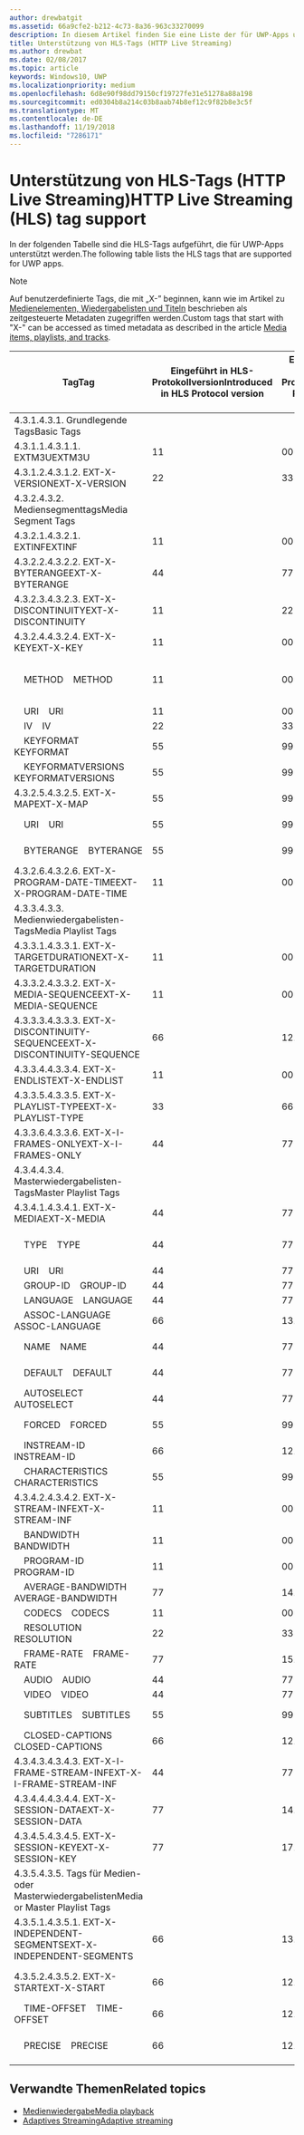 ```yaml
---
author: drewbatgit
ms.assetid: 66a9cfe2-b212-4c73-8a36-963c33270099
description: In diesem Artikel finden Sie eine Liste der für UWP-Apps unterstützten Tags für das HLS-Protokoll (HTTP Live Streaming).
title: Unterstützung von HLS-Tags (HTTP Live Streaming)
ms.author: drewbat
ms.date: 02/08/2017
ms.topic: article
keywords: Windows10, UWP
ms.localizationpriority: medium
ms.openlocfilehash: 6d8e90f98dd79150cf19727fe31e51278a88a198
ms.sourcegitcommit: ed0304b8a214c03b8aab74b8ef12c9f82b8e3c5f
ms.translationtype: MT
ms.contentlocale: de-DE
ms.lasthandoff: 11/19/2018
ms.locfileid: "7286171"
---
```

# <a name="http-live-streaming-hls-tag-support"></a><span data-ttu-id="c95f7-104">Unterstützung von HLS-Tags (HTTP Live Streaming)</span><span class="sxs-lookup"><span data-stu-id="c95f7-104">HTTP Live Streaming (HLS) tag support</span></span>
<span data-ttu-id="c95f7-105">In der folgenden Tabelle sind die HLS-Tags aufgeführt, die für UWP-Apps unterstützt werden.</span><span class="sxs-lookup"><span data-stu-id="c95f7-105">The following table lists the HLS tags that are supported for UWP apps.</span></span>

> [!NOTE] 
> <span data-ttu-id="c95f7-106">Auf benutzerdefinierte Tags, die mit „X-” beginnen, kann wie im Artikel zu [Medienelementen, Wiedergabelisten und Titeln](media-playback-with-mediasource.md) beschrieben als zeitgesteuerte Metadaten zugegriffen werden.</span><span class="sxs-lookup"><span data-stu-id="c95f7-106">Custom tags that start with "X-" can be accessed as timed metadata as described in the article [Media items, playlists, and tracks](media-playback-with-mediasource.md).</span></span>

|<span data-ttu-id="c95f7-107">Tag</span><span class="sxs-lookup"><span data-stu-id="c95f7-107">Tag</span></span> |<span data-ttu-id="c95f7-108">Eingeführt in HLS-Protokollversion</span><span class="sxs-lookup"><span data-stu-id="c95f7-108">Introduced in HLS Protocol version</span></span>|<span data-ttu-id="c95f7-109">Entwurfsversion des HLS-Protokolldokuments</span><span class="sxs-lookup"><span data-stu-id="c95f7-109">HLS Protocol Document Draft Version</span></span>|<span data-ttu-id="c95f7-110">Erforderlich auf dem Client</span><span class="sxs-lookup"><span data-stu-id="c95f7-110">Required on Client</span></span>|<span data-ttu-id="c95f7-111">Juliversion von Windows 10</span><span class="sxs-lookup"><span data-stu-id="c95f7-111">July release of Windows 10</span></span>|<span data-ttu-id="c95f7-112">Windows 10, Version 1511</span><span class="sxs-lookup"><span data-stu-id="c95f7-112">Windows 10, Version 1511</span></span>|<span data-ttu-id="c95f7-113">Windows 10, Version 1607</span><span class="sxs-lookup"><span data-stu-id="c95f7-113">Windows 10, Version 1607</span></span> |
|---------------------|-----------|--------------|---------|--------------|-----|-----|
|<span data-ttu-id="c95f7-114">4.3.1.</span><span class="sxs-lookup"><span data-stu-id="c95f7-114">4.3.1.</span></span>  <span data-ttu-id="c95f7-115">Grundlegende Tags</span><span class="sxs-lookup"><span data-stu-id="c95f7-115">Basic Tags</span></span>                 |             |                   |         |             |     |    |
| <span data-ttu-id="c95f7-116">4.3.1.1.</span><span class="sxs-lookup"><span data-stu-id="c95f7-116">4.3.1.1.</span></span>  <span data-ttu-id="c95f7-117">EXTM3U</span><span class="sxs-lookup"><span data-stu-id="c95f7-117">EXTM3U</span></span> |<span data-ttu-id="c95f7-118">1</span><span class="sxs-lookup"><span data-stu-id="c95f7-118">1</span></span>|<span data-ttu-id="c95f7-119">0</span><span class="sxs-lookup"><span data-stu-id="c95f7-119">0</span></span>|<span data-ttu-id="c95f7-120">ERFORDERLICH</span><span class="sxs-lookup"><span data-stu-id="c95f7-120">REQUIRED</span></span>|<span data-ttu-id="c95f7-121">Unterstützt</span><span class="sxs-lookup"><span data-stu-id="c95f7-121">Supported</span></span>|<span data-ttu-id="c95f7-122">Unterstützt</span><span class="sxs-lookup"><span data-stu-id="c95f7-122">Supported</span></span>|<span data-ttu-id="c95f7-123">Unterstützt</span><span class="sxs-lookup"><span data-stu-id="c95f7-123">Supported</span></span>|
| <span data-ttu-id="c95f7-124">4.3.1.2.</span><span class="sxs-lookup"><span data-stu-id="c95f7-124">4.3.1.2.</span></span>  <span data-ttu-id="c95f7-125">EXT-X-VERSION</span><span class="sxs-lookup"><span data-stu-id="c95f7-125">EXT-X-VERSION</span></span> |<span data-ttu-id="c95f7-126">2</span><span class="sxs-lookup"><span data-stu-id="c95f7-126">2</span></span>|<span data-ttu-id="c95f7-127">3</span><span class="sxs-lookup"><span data-stu-id="c95f7-127">3</span></span>|<span data-ttu-id="c95f7-128">ERFORDERLICH</span><span class="sxs-lookup"><span data-stu-id="c95f7-128">REQUIRED</span></span>|<span data-ttu-id="c95f7-129">Unterstützt</span><span class="sxs-lookup"><span data-stu-id="c95f7-129">Supported</span></span>|<span data-ttu-id="c95f7-130">Unterstützt</span><span class="sxs-lookup"><span data-stu-id="c95f7-130">Supported</span></span>|<span data-ttu-id="c95f7-131">Unterstützt</span><span class="sxs-lookup"><span data-stu-id="c95f7-131">Supported</span></span>
|<span data-ttu-id="c95f7-132">4.3.2.</span><span class="sxs-lookup"><span data-stu-id="c95f7-132">4.3.2.</span></span>  <span data-ttu-id="c95f7-133">Mediensegmenttags</span><span class="sxs-lookup"><span data-stu-id="c95f7-133">Media Segment Tags</span></span>                 |             |                   |         |             |     |    | 
| <span data-ttu-id="c95f7-134">4.3.2.1.</span><span class="sxs-lookup"><span data-stu-id="c95f7-134">4.3.2.1.</span></span>  <span data-ttu-id="c95f7-135">EXTINF</span><span class="sxs-lookup"><span data-stu-id="c95f7-135">EXTINF</span></span>  |<span data-ttu-id="c95f7-136">1</span><span class="sxs-lookup"><span data-stu-id="c95f7-136">1</span></span>|<span data-ttu-id="c95f7-137">0</span><span class="sxs-lookup"><span data-stu-id="c95f7-137">0</span></span>|<span data-ttu-id="c95f7-138">ERFORDERLICH</span><span class="sxs-lookup"><span data-stu-id="c95f7-138">REQUIRED</span></span>|<span data-ttu-id="c95f7-139">Unterstützt</span><span class="sxs-lookup"><span data-stu-id="c95f7-139">Supported</span></span>|<span data-ttu-id="c95f7-140">Unterstützt</span><span class="sxs-lookup"><span data-stu-id="c95f7-140">Supported</span></span>|<span data-ttu-id="c95f7-141">Unterstützt</span><span class="sxs-lookup"><span data-stu-id="c95f7-141">Supported</span></span>
| <span data-ttu-id="c95f7-142">4.3.2.2.</span><span class="sxs-lookup"><span data-stu-id="c95f7-142">4.3.2.2.</span></span>  <span data-ttu-id="c95f7-143">EXT-X-BYTERANGE</span><span class="sxs-lookup"><span data-stu-id="c95f7-143">EXT-X-BYTERANGE</span></span> |<span data-ttu-id="c95f7-144">4</span><span class="sxs-lookup"><span data-stu-id="c95f7-144">4</span></span>|<span data-ttu-id="c95f7-145">7</span><span class="sxs-lookup"><span data-stu-id="c95f7-145">7</span></span>|<span data-ttu-id="c95f7-146">OPTIONAL</span><span class="sxs-lookup"><span data-stu-id="c95f7-146">OPTIONAL</span></span>|<span data-ttu-id="c95f7-147">Unterstützt</span><span class="sxs-lookup"><span data-stu-id="c95f7-147">Supported</span></span>|<span data-ttu-id="c95f7-148">Unterstützt</span><span class="sxs-lookup"><span data-stu-id="c95f7-148">Supported</span></span>|<span data-ttu-id="c95f7-149">Unterstützt</span><span class="sxs-lookup"><span data-stu-id="c95f7-149">Supported</span></span>|
| <span data-ttu-id="c95f7-150">4.3.2.3.</span><span class="sxs-lookup"><span data-stu-id="c95f7-150">4.3.2.3.</span></span>  <span data-ttu-id="c95f7-151">EXT-X-DISCONTINUITY</span><span class="sxs-lookup"><span data-stu-id="c95f7-151">EXT-X-DISCONTINUITY</span></span> |<span data-ttu-id="c95f7-152">1</span><span class="sxs-lookup"><span data-stu-id="c95f7-152">1</span></span>|<span data-ttu-id="c95f7-153">2</span><span class="sxs-lookup"><span data-stu-id="c95f7-153">2</span></span>|<span data-ttu-id="c95f7-154">OPTIONAL</span><span class="sxs-lookup"><span data-stu-id="c95f7-154">OPTIONAL</span></span>|<span data-ttu-id="c95f7-155">Unterstützt</span><span class="sxs-lookup"><span data-stu-id="c95f7-155">Supported</span></span>|<span data-ttu-id="c95f7-156">Unterstützt</span><span class="sxs-lookup"><span data-stu-id="c95f7-156">Supported</span></span>|<span data-ttu-id="c95f7-157">Unterstützt</span><span class="sxs-lookup"><span data-stu-id="c95f7-157">Supported</span></span>|
| <span data-ttu-id="c95f7-158">4.3.2.4.</span><span class="sxs-lookup"><span data-stu-id="c95f7-158">4.3.2.4.</span></span>  <span data-ttu-id="c95f7-159">EXT-X-KEY</span><span class="sxs-lookup"><span data-stu-id="c95f7-159">EXT-X-KEY</span></span> |<span data-ttu-id="c95f7-160">1</span><span class="sxs-lookup"><span data-stu-id="c95f7-160">1</span></span>|<span data-ttu-id="c95f7-161">0</span><span class="sxs-lookup"><span data-stu-id="c95f7-161">0</span></span>|<span data-ttu-id="c95f7-162">OPTIONAL</span><span class="sxs-lookup"><span data-stu-id="c95f7-162">OPTIONAL</span></span>|<span data-ttu-id="c95f7-163">Unterstützt</span><span class="sxs-lookup"><span data-stu-id="c95f7-163">Supported</span></span>|<span data-ttu-id="c95f7-164">Unterstützt</span><span class="sxs-lookup"><span data-stu-id="c95f7-164">Supported</span></span>|<span data-ttu-id="c95f7-165">Unterstützt</span><span class="sxs-lookup"><span data-stu-id="c95f7-165">Supported</span></span>|
|<span data-ttu-id="c95f7-166">&nbsp;&nbsp;&nbsp; METHOD</span><span class="sxs-lookup"><span data-stu-id="c95f7-166">&nbsp;&nbsp;&nbsp; METHOD</span></span>|<span data-ttu-id="c95f7-167">1</span><span class="sxs-lookup"><span data-stu-id="c95f7-167">1</span></span>|<span data-ttu-id="c95f7-168">0</span><span class="sxs-lookup"><span data-stu-id="c95f7-168">0</span></span>|<span data-ttu-id="c95f7-169">Attribut</span><span class="sxs-lookup"><span data-stu-id="c95f7-169">Attribute</span></span>|<span data-ttu-id="c95f7-170">„NONE, AES-128”</span><span class="sxs-lookup"><span data-stu-id="c95f7-170">"NONE, AES-128"</span></span>|<span data-ttu-id="c95f7-171">„NONE, AES-128”</span><span class="sxs-lookup"><span data-stu-id="c95f7-171">"NONE, AES-128"</span></span>|<span data-ttu-id="c95f7-172">„NONE, AES-128, SAMPLE-AES”</span><span class="sxs-lookup"><span data-stu-id="c95f7-172">"NONE, AES-128, SAMPLE-AES"</span></span>|
|<span data-ttu-id="c95f7-173">&nbsp;&nbsp;&nbsp; URI</span><span class="sxs-lookup"><span data-stu-id="c95f7-173">&nbsp;&nbsp;&nbsp; URI</span></span>|<span data-ttu-id="c95f7-174">1</span><span class="sxs-lookup"><span data-stu-id="c95f7-174">1</span></span>|<span data-ttu-id="c95f7-175">0</span><span class="sxs-lookup"><span data-stu-id="c95f7-175">0</span></span>|<span data-ttu-id="c95f7-176">Attribut</span><span class="sxs-lookup"><span data-stu-id="c95f7-176">Attribute</span></span>|<span data-ttu-id="c95f7-177">Unterstützt</span><span class="sxs-lookup"><span data-stu-id="c95f7-177">Supported</span></span>|<span data-ttu-id="c95f7-178">Unterstützt</span><span class="sxs-lookup"><span data-stu-id="c95f7-178">Supported</span></span>|<span data-ttu-id="c95f7-179">Unterstützt</span><span class="sxs-lookup"><span data-stu-id="c95f7-179">Supported</span></span>|
|<span data-ttu-id="c95f7-180">&nbsp;&nbsp;&nbsp; IV</span><span class="sxs-lookup"><span data-stu-id="c95f7-180">&nbsp;&nbsp;&nbsp; IV</span></span>|<span data-ttu-id="c95f7-181">2</span><span class="sxs-lookup"><span data-stu-id="c95f7-181">2</span></span>|<span data-ttu-id="c95f7-182">3</span><span class="sxs-lookup"><span data-stu-id="c95f7-182">3</span></span>|<span data-ttu-id="c95f7-183">Attribut</span><span class="sxs-lookup"><span data-stu-id="c95f7-183">Attribute</span></span>|<span data-ttu-id="c95f7-184">Unterstützt</span><span class="sxs-lookup"><span data-stu-id="c95f7-184">Supported</span></span>|<span data-ttu-id="c95f7-185">Unterstützt</span><span class="sxs-lookup"><span data-stu-id="c95f7-185">Supported</span></span>|<span data-ttu-id="c95f7-186">Unterstützt</span><span class="sxs-lookup"><span data-stu-id="c95f7-186">Supported</span></span>|
|<span data-ttu-id="c95f7-187">&nbsp;&nbsp;&nbsp; KEYFORMAT</span><span class="sxs-lookup"><span data-stu-id="c95f7-187">&nbsp;&nbsp;&nbsp; KEYFORMAT</span></span>|<span data-ttu-id="c95f7-188">5</span><span class="sxs-lookup"><span data-stu-id="c95f7-188">5</span></span>|<span data-ttu-id="c95f7-189">9</span><span class="sxs-lookup"><span data-stu-id="c95f7-189">9</span></span>|<span data-ttu-id="c95f7-190">Attribut</span><span class="sxs-lookup"><span data-stu-id="c95f7-190">Attribute</span></span>|<span data-ttu-id="c95f7-191">Nicht unterstützt</span><span class="sxs-lookup"><span data-stu-id="c95f7-191">Not Supported</span></span>|<span data-ttu-id="c95f7-192">Nicht unterstützt</span><span class="sxs-lookup"><span data-stu-id="c95f7-192">Not Supported</span></span>|<span data-ttu-id="c95f7-193">Nicht unterstützt</span><span class="sxs-lookup"><span data-stu-id="c95f7-193">Not Supported</span></span>|
|<span data-ttu-id="c95f7-194">&nbsp;&nbsp;&nbsp; KEYFORMATVERSIONS</span><span class="sxs-lookup"><span data-stu-id="c95f7-194">&nbsp;&nbsp;&nbsp; KEYFORMATVERSIONS</span></span>|<span data-ttu-id="c95f7-195">5</span><span class="sxs-lookup"><span data-stu-id="c95f7-195">5</span></span>|<span data-ttu-id="c95f7-196">9</span><span class="sxs-lookup"><span data-stu-id="c95f7-196">9</span></span>|<span data-ttu-id="c95f7-197">Attribut</span><span class="sxs-lookup"><span data-stu-id="c95f7-197">Attribute</span></span>|<span data-ttu-id="c95f7-198">Nicht unterstützt</span><span class="sxs-lookup"><span data-stu-id="c95f7-198">Not Supported</span></span>|<span data-ttu-id="c95f7-199">Nicht unterstützt</span><span class="sxs-lookup"><span data-stu-id="c95f7-199">Not Supported</span></span>|<span data-ttu-id="c95f7-200">Nicht unterstützt</span><span class="sxs-lookup"><span data-stu-id="c95f7-200">Not Supported</span></span>|
| <span data-ttu-id="c95f7-201">4.3.2.5.</span><span class="sxs-lookup"><span data-stu-id="c95f7-201">4.3.2.5.</span></span>  <span data-ttu-id="c95f7-202">EXT-X-MAP</span><span class="sxs-lookup"><span data-stu-id="c95f7-202">EXT-X-MAP</span></span> |<span data-ttu-id="c95f7-203">5</span><span class="sxs-lookup"><span data-stu-id="c95f7-203">5</span></span>|<span data-ttu-id="c95f7-204">9</span><span class="sxs-lookup"><span data-stu-id="c95f7-204">9</span></span>|<span data-ttu-id="c95f7-205">OPTIONAL</span><span class="sxs-lookup"><span data-stu-id="c95f7-205">OPTIONAL</span></span>|<span data-ttu-id="c95f7-206">Nicht unterstützt</span><span class="sxs-lookup"><span data-stu-id="c95f7-206">Not Supported</span></span>|<span data-ttu-id="c95f7-207">Nicht unterstützt</span><span class="sxs-lookup"><span data-stu-id="c95f7-207">Not Supported</span></span>|<span data-ttu-id="c95f7-208">Nicht unterstützt</span><span class="sxs-lookup"><span data-stu-id="c95f7-208">Not Supported</span></span>|
|<span data-ttu-id="c95f7-209">&nbsp;&nbsp;&nbsp; URI</span><span class="sxs-lookup"><span data-stu-id="c95f7-209">&nbsp;&nbsp;&nbsp; URI</span></span>|<span data-ttu-id="c95f7-210">5</span><span class="sxs-lookup"><span data-stu-id="c95f7-210">5</span></span>|<span data-ttu-id="c95f7-211">9</span><span class="sxs-lookup"><span data-stu-id="c95f7-211">9</span></span>|<span data-ttu-id="c95f7-212">Attribut</span><span class="sxs-lookup"><span data-stu-id="c95f7-212">Attribute</span></span>|<span data-ttu-id="c95f7-213">Nicht unterstützt</span><span class="sxs-lookup"><span data-stu-id="c95f7-213">Not Supported</span></span>|<span data-ttu-id="c95f7-214">Nicht unterstützt</span><span class="sxs-lookup"><span data-stu-id="c95f7-214">Not Supported</span></span>|<span data-ttu-id="c95f7-215">Nicht unterstützt</span><span class="sxs-lookup"><span data-stu-id="c95f7-215">Not Supported</span></span>|
|<span data-ttu-id="c95f7-216">&nbsp;&nbsp;&nbsp; BYTERANGE</span><span class="sxs-lookup"><span data-stu-id="c95f7-216">&nbsp;&nbsp;&nbsp; BYTERANGE</span></span>|<span data-ttu-id="c95f7-217">5</span><span class="sxs-lookup"><span data-stu-id="c95f7-217">5</span></span>|<span data-ttu-id="c95f7-218">9</span><span class="sxs-lookup"><span data-stu-id="c95f7-218">9</span></span>|<span data-ttu-id="c95f7-219">Attribut</span><span class="sxs-lookup"><span data-stu-id="c95f7-219">Attribute</span></span>|<span data-ttu-id="c95f7-220">Nicht unterstützt</span><span class="sxs-lookup"><span data-stu-id="c95f7-220">Not Supported</span></span>|<span data-ttu-id="c95f7-221">Nicht unterstützt</span><span class="sxs-lookup"><span data-stu-id="c95f7-221">Not Supported</span></span>|<span data-ttu-id="c95f7-222">Nicht unterstützt</span><span class="sxs-lookup"><span data-stu-id="c95f7-222">Not Supported</span></span>|
| <span data-ttu-id="c95f7-223">4.3.2.6.</span><span class="sxs-lookup"><span data-stu-id="c95f7-223">4.3.2.6.</span></span>  <span data-ttu-id="c95f7-224">EXT-X-PROGRAM-DATE-TIME</span><span class="sxs-lookup"><span data-stu-id="c95f7-224">EXT-X-PROGRAM-DATE-TIME</span></span> |<span data-ttu-id="c95f7-225">1</span><span class="sxs-lookup"><span data-stu-id="c95f7-225">1</span></span>|<span data-ttu-id="c95f7-226">0</span><span class="sxs-lookup"><span data-stu-id="c95f7-226">0</span></span>|<span data-ttu-id="c95f7-227">OPTIONAL</span><span class="sxs-lookup"><span data-stu-id="c95f7-227">OPTIONAL</span></span>|<span data-ttu-id="c95f7-228">Nicht unterstützt</span><span class="sxs-lookup"><span data-stu-id="c95f7-228">Not Supported</span></span>|<span data-ttu-id="c95f7-229">Nicht unterstützt</span><span class="sxs-lookup"><span data-stu-id="c95f7-229">Not Supported</span></span>|<span data-ttu-id="c95f7-230">Nicht unterstützt</span><span class="sxs-lookup"><span data-stu-id="c95f7-230">Not Supported</span></span>|
|<span data-ttu-id="c95f7-231">4.3.3.</span><span class="sxs-lookup"><span data-stu-id="c95f7-231">4.3.3.</span></span>  <span data-ttu-id="c95f7-232">Medienwiedergabelisten-Tags</span><span class="sxs-lookup"><span data-stu-id="c95f7-232">Media Playlist Tags</span></span>                 |             |                   |         |             |     |    | 
| <span data-ttu-id="c95f7-233">4.3.3.1.</span><span class="sxs-lookup"><span data-stu-id="c95f7-233">4.3.3.1.</span></span>  <span data-ttu-id="c95f7-234">EXT-X-TARGETDURATION</span><span class="sxs-lookup"><span data-stu-id="c95f7-234">EXT-X-TARGETDURATION</span></span>  |<span data-ttu-id="c95f7-235">1</span><span class="sxs-lookup"><span data-stu-id="c95f7-235">1</span></span>|<span data-ttu-id="c95f7-236">0</span><span class="sxs-lookup"><span data-stu-id="c95f7-236">0</span></span>|<span data-ttu-id="c95f7-237">ERFORDERLICH</span><span class="sxs-lookup"><span data-stu-id="c95f7-237">REQUIRED</span></span>|<span data-ttu-id="c95f7-238">Unterstützt</span><span class="sxs-lookup"><span data-stu-id="c95f7-238">Supported</span></span>|<span data-ttu-id="c95f7-239">Unterstützt</span><span class="sxs-lookup"><span data-stu-id="c95f7-239">Supported</span></span>|<span data-ttu-id="c95f7-240">Unterstützt</span><span class="sxs-lookup"><span data-stu-id="c95f7-240">Supported</span></span>|
| <span data-ttu-id="c95f7-241">4.3.3.2.</span><span class="sxs-lookup"><span data-stu-id="c95f7-241">4.3.3.2.</span></span>  <span data-ttu-id="c95f7-242">EXT-X-MEDIA-SEQUENCE</span><span class="sxs-lookup"><span data-stu-id="c95f7-242">EXT-X-MEDIA-SEQUENCE</span></span>  |<span data-ttu-id="c95f7-243">1</span><span class="sxs-lookup"><span data-stu-id="c95f7-243">1</span></span>|<span data-ttu-id="c95f7-244">0</span><span class="sxs-lookup"><span data-stu-id="c95f7-244">0</span></span>|<span data-ttu-id="c95f7-245">OPTIONAL</span><span class="sxs-lookup"><span data-stu-id="c95f7-245">OPTIONAL</span></span>|<span data-ttu-id="c95f7-246">Unterstützt</span><span class="sxs-lookup"><span data-stu-id="c95f7-246">Supported</span></span>|<span data-ttu-id="c95f7-247">Unterstützt</span><span class="sxs-lookup"><span data-stu-id="c95f7-247">Supported</span></span>|<span data-ttu-id="c95f7-248">Unterstützt</span><span class="sxs-lookup"><span data-stu-id="c95f7-248">Supported</span></span>|
| <span data-ttu-id="c95f7-249">4.3.3.3.</span><span class="sxs-lookup"><span data-stu-id="c95f7-249">4.3.3.3.</span></span>  <span data-ttu-id="c95f7-250">EXT-X-DISCONTINUITY-SEQUENCE</span><span class="sxs-lookup"><span data-stu-id="c95f7-250">EXT-X-DISCONTINUITY-SEQUENCE</span></span>|<span data-ttu-id="c95f7-251">6</span><span class="sxs-lookup"><span data-stu-id="c95f7-251">6</span></span>|<span data-ttu-id="c95f7-252">12</span><span class="sxs-lookup"><span data-stu-id="c95f7-252">12</span></span>|<span data-ttu-id="c95f7-253">OPTIONAL</span><span class="sxs-lookup"><span data-stu-id="c95f7-253">OPTIONAL</span></span>|<span data-ttu-id="c95f7-254">Nicht unterstützt</span><span class="sxs-lookup"><span data-stu-id="c95f7-254">Not Supported</span></span>|<span data-ttu-id="c95f7-255">Nicht unterstützt</span><span class="sxs-lookup"><span data-stu-id="c95f7-255">Not Supported</span></span>|<span data-ttu-id="c95f7-256">Nicht unterstützt</span><span class="sxs-lookup"><span data-stu-id="c95f7-256">Not Supported</span></span>|
| <span data-ttu-id="c95f7-257">4.3.3.4.</span><span class="sxs-lookup"><span data-stu-id="c95f7-257">4.3.3.4.</span></span>  <span data-ttu-id="c95f7-258">EXT-X-ENDLIST</span><span class="sxs-lookup"><span data-stu-id="c95f7-258">EXT-X-ENDLIST</span></span> |<span data-ttu-id="c95f7-259">1</span><span class="sxs-lookup"><span data-stu-id="c95f7-259">1</span></span>|<span data-ttu-id="c95f7-260">0</span><span class="sxs-lookup"><span data-stu-id="c95f7-260">0</span></span>|<span data-ttu-id="c95f7-261">OPTIONAL</span><span class="sxs-lookup"><span data-stu-id="c95f7-261">OPTIONAL</span></span>|<span data-ttu-id="c95f7-262">Unterstützt</span><span class="sxs-lookup"><span data-stu-id="c95f7-262">Supported</span></span>|<span data-ttu-id="c95f7-263">Unterstützt</span><span class="sxs-lookup"><span data-stu-id="c95f7-263">Supported</span></span>|<span data-ttu-id="c95f7-264">Unterstützt</span><span class="sxs-lookup"><span data-stu-id="c95f7-264">Supported</span></span>|
| <span data-ttu-id="c95f7-265">4.3.3.5.</span><span class="sxs-lookup"><span data-stu-id="c95f7-265">4.3.3.5.</span></span>  <span data-ttu-id="c95f7-266">EXT-X-PLAYLIST-TYPE</span><span class="sxs-lookup"><span data-stu-id="c95f7-266">EXT-X-PLAYLIST-TYPE</span></span> |<span data-ttu-id="c95f7-267">3</span><span class="sxs-lookup"><span data-stu-id="c95f7-267">3</span></span>|<span data-ttu-id="c95f7-268">6</span><span class="sxs-lookup"><span data-stu-id="c95f7-268">6</span></span>|<span data-ttu-id="c95f7-269">OPTIONAL</span><span class="sxs-lookup"><span data-stu-id="c95f7-269">OPTIONAL</span></span>|<span data-ttu-id="c95f7-270">Unterstützt</span><span class="sxs-lookup"><span data-stu-id="c95f7-270">Supported</span></span>|<span data-ttu-id="c95f7-271">Unterstützt</span><span class="sxs-lookup"><span data-stu-id="c95f7-271">Supported</span></span>|<span data-ttu-id="c95f7-272">Unterstützt</span><span class="sxs-lookup"><span data-stu-id="c95f7-272">Supported</span></span>|
| <span data-ttu-id="c95f7-273">4.3.3.6.</span><span class="sxs-lookup"><span data-stu-id="c95f7-273">4.3.3.6.</span></span>  <span data-ttu-id="c95f7-274">EXT-X-I-FRAMES-ONLY</span><span class="sxs-lookup"><span data-stu-id="c95f7-274">EXT-X-I-FRAMES-ONLY</span></span> |<span data-ttu-id="c95f7-275">4</span><span class="sxs-lookup"><span data-stu-id="c95f7-275">4</span></span>|<span data-ttu-id="c95f7-276">7</span><span class="sxs-lookup"><span data-stu-id="c95f7-276">7</span></span>|<span data-ttu-id="c95f7-277">OPTIONAL</span><span class="sxs-lookup"><span data-stu-id="c95f7-277">OPTIONAL</span></span>|<span data-ttu-id="c95f7-278">Nicht unterstützt</span><span class="sxs-lookup"><span data-stu-id="c95f7-278">Not Supported</span></span>|<span data-ttu-id="c95f7-279">Nicht unterstützt</span><span class="sxs-lookup"><span data-stu-id="c95f7-279">Not Supported</span></span>|<span data-ttu-id="c95f7-280">Nicht unterstützt</span><span class="sxs-lookup"><span data-stu-id="c95f7-280">Not Supported</span></span>|
|<span data-ttu-id="c95f7-281">4.3.4.</span><span class="sxs-lookup"><span data-stu-id="c95f7-281">4.3.4.</span></span>  <span data-ttu-id="c95f7-282">Masterwiedergabelisten-Tags</span><span class="sxs-lookup"><span data-stu-id="c95f7-282">Master Playlist Tags</span></span>                 |             |                   |         |             |     |    |
| <span data-ttu-id="c95f7-283">4.3.4.1.</span><span class="sxs-lookup"><span data-stu-id="c95f7-283">4.3.4.1.</span></span>  <span data-ttu-id="c95f7-284">EXT-X-MEDIA</span><span class="sxs-lookup"><span data-stu-id="c95f7-284">EXT-X-MEDIA</span></span> |<span data-ttu-id="c95f7-285">4</span><span class="sxs-lookup"><span data-stu-id="c95f7-285">4</span></span>|<span data-ttu-id="c95f7-286">7</span><span class="sxs-lookup"><span data-stu-id="c95f7-286">7</span></span>|<span data-ttu-id="c95f7-287">OPTIONAL</span><span class="sxs-lookup"><span data-stu-id="c95f7-287">OPTIONAL</span></span>|<span data-ttu-id="c95f7-288">Unterstützt</span><span class="sxs-lookup"><span data-stu-id="c95f7-288">Supported</span></span>|<span data-ttu-id="c95f7-289">Unterstützt</span><span class="sxs-lookup"><span data-stu-id="c95f7-289">Supported</span></span>|<span data-ttu-id="c95f7-290">Unterstützt</span><span class="sxs-lookup"><span data-stu-id="c95f7-290">Supported</span></span>|
|<span data-ttu-id="c95f7-291">&nbsp;&nbsp;&nbsp;  TYPE</span><span class="sxs-lookup"><span data-stu-id="c95f7-291">&nbsp;&nbsp;&nbsp;  TYPE</span></span>|<span data-ttu-id="c95f7-292">4</span><span class="sxs-lookup"><span data-stu-id="c95f7-292">4</span></span>|<span data-ttu-id="c95f7-293">7</span><span class="sxs-lookup"><span data-stu-id="c95f7-293">7</span></span>|<span data-ttu-id="c95f7-294">Attribut</span><span class="sxs-lookup"><span data-stu-id="c95f7-294">Attribute</span></span>|<span data-ttu-id="c95f7-295">„AUDIO, VIDEO”</span><span class="sxs-lookup"><span data-stu-id="c95f7-295">"AUDIO, VIDEO"</span></span>|<span data-ttu-id="c95f7-296">„AUDIO, VIDEO”</span><span class="sxs-lookup"><span data-stu-id="c95f7-296">"AUDIO, VIDEO"</span></span>|<span data-ttu-id="c95f7-297">„AUDIO, VIDEO, SUBTITLES”</span><span class="sxs-lookup"><span data-stu-id="c95f7-297">"AUDIO, VIDEO, SUBTITLES"</span></span>|
|<span data-ttu-id="c95f7-298">&nbsp;&nbsp;&nbsp;  URI</span><span class="sxs-lookup"><span data-stu-id="c95f7-298">&nbsp;&nbsp;&nbsp;  URI</span></span>|<span data-ttu-id="c95f7-299">4</span><span class="sxs-lookup"><span data-stu-id="c95f7-299">4</span></span>|<span data-ttu-id="c95f7-300">7</span><span class="sxs-lookup"><span data-stu-id="c95f7-300">7</span></span>|<span data-ttu-id="c95f7-301">Attribut</span><span class="sxs-lookup"><span data-stu-id="c95f7-301">Attribute</span></span>|<span data-ttu-id="c95f7-302">Unterstützt</span><span class="sxs-lookup"><span data-stu-id="c95f7-302">Supported</span></span>|<span data-ttu-id="c95f7-303">Unterstützt</span><span class="sxs-lookup"><span data-stu-id="c95f7-303">Supported</span></span>|<span data-ttu-id="c95f7-304">Unterstützt</span><span class="sxs-lookup"><span data-stu-id="c95f7-304">Supported</span></span>|
|<span data-ttu-id="c95f7-305">&nbsp;&nbsp;&nbsp;  GROUP-ID</span><span class="sxs-lookup"><span data-stu-id="c95f7-305">&nbsp;&nbsp;&nbsp;  GROUP-ID</span></span>|<span data-ttu-id="c95f7-306">4</span><span class="sxs-lookup"><span data-stu-id="c95f7-306">4</span></span>|<span data-ttu-id="c95f7-307">7</span><span class="sxs-lookup"><span data-stu-id="c95f7-307">7</span></span>|<span data-ttu-id="c95f7-308">Attribut</span><span class="sxs-lookup"><span data-stu-id="c95f7-308">Attribute</span></span>|<span data-ttu-id="c95f7-309">Unterstützt</span><span class="sxs-lookup"><span data-stu-id="c95f7-309">Supported</span></span>|<span data-ttu-id="c95f7-310">Unterstützt</span><span class="sxs-lookup"><span data-stu-id="c95f7-310">Supported</span></span>|<span data-ttu-id="c95f7-311">Unterstützt</span><span class="sxs-lookup"><span data-stu-id="c95f7-311">Supported</span></span>|
|<span data-ttu-id="c95f7-312">&nbsp;&nbsp;&nbsp;  LANGUAGE</span><span class="sxs-lookup"><span data-stu-id="c95f7-312">&nbsp;&nbsp;&nbsp;  LANGUAGE</span></span>|<span data-ttu-id="c95f7-313">4</span><span class="sxs-lookup"><span data-stu-id="c95f7-313">4</span></span>|<span data-ttu-id="c95f7-314">7</span><span class="sxs-lookup"><span data-stu-id="c95f7-314">7</span></span>|<span data-ttu-id="c95f7-315">Attribut</span><span class="sxs-lookup"><span data-stu-id="c95f7-315">Attribute</span></span>|<span data-ttu-id="c95f7-316">Unterstützt</span><span class="sxs-lookup"><span data-stu-id="c95f7-316">Supported</span></span>|<span data-ttu-id="c95f7-317">Unterstützt</span><span class="sxs-lookup"><span data-stu-id="c95f7-317">Supported</span></span>|<span data-ttu-id="c95f7-318">Unterstützt</span><span class="sxs-lookup"><span data-stu-id="c95f7-318">Supported</span></span>|
|<span data-ttu-id="c95f7-319">&nbsp;&nbsp;&nbsp;  ASSOC-LANGUAGE</span><span class="sxs-lookup"><span data-stu-id="c95f7-319">&nbsp;&nbsp;&nbsp;  ASSOC-LANGUAGE</span></span>|<span data-ttu-id="c95f7-320">6</span><span class="sxs-lookup"><span data-stu-id="c95f7-320">6</span></span>|<span data-ttu-id="c95f7-321">13</span><span class="sxs-lookup"><span data-stu-id="c95f7-321">13</span></span>|<span data-ttu-id="c95f7-322">Attribut</span><span class="sxs-lookup"><span data-stu-id="c95f7-322">Attribute</span></span>|<span data-ttu-id="c95f7-323">Nicht unterstützt</span><span class="sxs-lookup"><span data-stu-id="c95f7-323">Not Supported</span></span>|<span data-ttu-id="c95f7-324">Nicht unterstützt</span><span class="sxs-lookup"><span data-stu-id="c95f7-324">Not Supported</span></span>|<span data-ttu-id="c95f7-325">Nicht unterstützt</span><span class="sxs-lookup"><span data-stu-id="c95f7-325">Not Supported</span></span>|
|<span data-ttu-id="c95f7-326">&nbsp;&nbsp;&nbsp;  NAME</span><span class="sxs-lookup"><span data-stu-id="c95f7-326">&nbsp;&nbsp;&nbsp;  NAME</span></span>|<span data-ttu-id="c95f7-327">4</span><span class="sxs-lookup"><span data-stu-id="c95f7-327">4</span></span>|<span data-ttu-id="c95f7-328">7</span><span class="sxs-lookup"><span data-stu-id="c95f7-328">7</span></span>|<span data-ttu-id="c95f7-329">Attribut</span><span class="sxs-lookup"><span data-stu-id="c95f7-329">Attribute</span></span>|<span data-ttu-id="c95f7-330">Nicht unterstützt</span><span class="sxs-lookup"><span data-stu-id="c95f7-330">Not Supported</span></span>|<span data-ttu-id="c95f7-331">Nicht unterstützt</span><span class="sxs-lookup"><span data-stu-id="c95f7-331">Not Supported</span></span>|<span data-ttu-id="c95f7-332">Unterstützt</span><span class="sxs-lookup"><span data-stu-id="c95f7-332">Supported</span></span>|
|<span data-ttu-id="c95f7-333">&nbsp;&nbsp;&nbsp;  DEFAULT</span><span class="sxs-lookup"><span data-stu-id="c95f7-333">&nbsp;&nbsp;&nbsp;  DEFAULT</span></span>|<span data-ttu-id="c95f7-334">4</span><span class="sxs-lookup"><span data-stu-id="c95f7-334">4</span></span>|<span data-ttu-id="c95f7-335">7</span><span class="sxs-lookup"><span data-stu-id="c95f7-335">7</span></span>|<span data-ttu-id="c95f7-336">Attribut</span><span class="sxs-lookup"><span data-stu-id="c95f7-336">Attribute</span></span>|<span data-ttu-id="c95f7-337">Nicht unterstützt</span><span class="sxs-lookup"><span data-stu-id="c95f7-337">Not Supported</span></span>|<span data-ttu-id="c95f7-338">Nicht unterstützt</span><span class="sxs-lookup"><span data-stu-id="c95f7-338">Not Supported</span></span>|<span data-ttu-id="c95f7-339">Nicht unterstützt</span><span class="sxs-lookup"><span data-stu-id="c95f7-339">Not Supported</span></span>|
|<span data-ttu-id="c95f7-340">&nbsp;&nbsp;&nbsp;  AUTOSELECT</span><span class="sxs-lookup"><span data-stu-id="c95f7-340">&nbsp;&nbsp;&nbsp;  AUTOSELECT</span></span>|<span data-ttu-id="c95f7-341">4</span><span class="sxs-lookup"><span data-stu-id="c95f7-341">4</span></span>|<span data-ttu-id="c95f7-342">7</span><span class="sxs-lookup"><span data-stu-id="c95f7-342">7</span></span>|<span data-ttu-id="c95f7-343">Attribut</span><span class="sxs-lookup"><span data-stu-id="c95f7-343">Attribute</span></span>|<span data-ttu-id="c95f7-344">Nicht unterstützt</span><span class="sxs-lookup"><span data-stu-id="c95f7-344">Not Supported</span></span>|<span data-ttu-id="c95f7-345">Nicht unterstützt</span><span class="sxs-lookup"><span data-stu-id="c95f7-345">Not Supported</span></span>|<span data-ttu-id="c95f7-346">Nicht unterstützt</span><span class="sxs-lookup"><span data-stu-id="c95f7-346">Not Supported</span></span>|
|<span data-ttu-id="c95f7-347">&nbsp;&nbsp;&nbsp;  FORCED</span><span class="sxs-lookup"><span data-stu-id="c95f7-347">&nbsp;&nbsp;&nbsp;  FORCED</span></span>|<span data-ttu-id="c95f7-348">5</span><span class="sxs-lookup"><span data-stu-id="c95f7-348">5</span></span>|<span data-ttu-id="c95f7-349">9</span><span class="sxs-lookup"><span data-stu-id="c95f7-349">9</span></span>|<span data-ttu-id="c95f7-350">Attribut</span><span class="sxs-lookup"><span data-stu-id="c95f7-350">Attribute</span></span>|<span data-ttu-id="c95f7-351">Nicht unterstützt</span><span class="sxs-lookup"><span data-stu-id="c95f7-351">Not Supported</span></span>|<span data-ttu-id="c95f7-352">Nicht unterstützt</span><span class="sxs-lookup"><span data-stu-id="c95f7-352">Not Supported</span></span>|<span data-ttu-id="c95f7-353">Nicht unterstützt</span><span class="sxs-lookup"><span data-stu-id="c95f7-353">Not Supported</span></span>|
|<span data-ttu-id="c95f7-354">&nbsp;&nbsp;&nbsp;  INSTREAM-ID</span><span class="sxs-lookup"><span data-stu-id="c95f7-354">&nbsp;&nbsp;&nbsp;  INSTREAM-ID</span></span>|<span data-ttu-id="c95f7-355">6</span><span class="sxs-lookup"><span data-stu-id="c95f7-355">6</span></span>|<span data-ttu-id="c95f7-356">12</span><span class="sxs-lookup"><span data-stu-id="c95f7-356">12</span></span>|<span data-ttu-id="c95f7-357">Attribut</span><span class="sxs-lookup"><span data-stu-id="c95f7-357">Attribute</span></span>|<span data-ttu-id="c95f7-358">Nicht unterstützt</span><span class="sxs-lookup"><span data-stu-id="c95f7-358">Not Supported</span></span>|<span data-ttu-id="c95f7-359">Nicht unterstützt</span><span class="sxs-lookup"><span data-stu-id="c95f7-359">Not Supported</span></span>|<span data-ttu-id="c95f7-360">Nicht unterstützt</span><span class="sxs-lookup"><span data-stu-id="c95f7-360">Not Supported</span></span>|
|<span data-ttu-id="c95f7-361">&nbsp;&nbsp;&nbsp;  CHARACTERISTICS</span><span class="sxs-lookup"><span data-stu-id="c95f7-361">&nbsp;&nbsp;&nbsp;  CHARACTERISTICS</span></span>|<span data-ttu-id="c95f7-362">5</span><span class="sxs-lookup"><span data-stu-id="c95f7-362">5</span></span>|<span data-ttu-id="c95f7-363">9</span><span class="sxs-lookup"><span data-stu-id="c95f7-363">9</span></span>|<span data-ttu-id="c95f7-364">Attribut</span><span class="sxs-lookup"><span data-stu-id="c95f7-364">Attribute</span></span>|<span data-ttu-id="c95f7-365">Nicht unterstützt</span><span class="sxs-lookup"><span data-stu-id="c95f7-365">Not Supported</span></span>|<span data-ttu-id="c95f7-366">Nicht unterstützt</span><span class="sxs-lookup"><span data-stu-id="c95f7-366">Not Supported</span></span>|<span data-ttu-id="c95f7-367">Nicht unterstützt</span><span class="sxs-lookup"><span data-stu-id="c95f7-367">Not Supported</span></span>|
| <span data-ttu-id="c95f7-368">4.3.4.2.</span><span class="sxs-lookup"><span data-stu-id="c95f7-368">4.3.4.2.</span></span>  <span data-ttu-id="c95f7-369">EXT-X-STREAM-INF</span><span class="sxs-lookup"><span data-stu-id="c95f7-369">EXT-X-STREAM-INF</span></span>  |<span data-ttu-id="c95f7-370">1</span><span class="sxs-lookup"><span data-stu-id="c95f7-370">1</span></span>|<span data-ttu-id="c95f7-371">0</span><span class="sxs-lookup"><span data-stu-id="c95f7-371">0</span></span>|<span data-ttu-id="c95f7-372">ERFORDERLICH</span><span class="sxs-lookup"><span data-stu-id="c95f7-372">REQUIRED</span></span>|<span data-ttu-id="c95f7-373">Unterstützt</span><span class="sxs-lookup"><span data-stu-id="c95f7-373">Supported</span></span>|<span data-ttu-id="c95f7-374">Unterstützt</span><span class="sxs-lookup"><span data-stu-id="c95f7-374">Supported</span></span>|<span data-ttu-id="c95f7-375">Unterstützt</span><span class="sxs-lookup"><span data-stu-id="c95f7-375">Supported</span></span>|
|<span data-ttu-id="c95f7-376">&nbsp;&nbsp;&nbsp;  BANDWIDTH</span><span class="sxs-lookup"><span data-stu-id="c95f7-376">&nbsp;&nbsp;&nbsp;  BANDWIDTH</span></span>|<span data-ttu-id="c95f7-377">1</span><span class="sxs-lookup"><span data-stu-id="c95f7-377">1</span></span>|<span data-ttu-id="c95f7-378">0</span><span class="sxs-lookup"><span data-stu-id="c95f7-378">0</span></span>|<span data-ttu-id="c95f7-379">Attribut</span><span class="sxs-lookup"><span data-stu-id="c95f7-379">Attribute</span></span>|<span data-ttu-id="c95f7-380">Unterstützt</span><span class="sxs-lookup"><span data-stu-id="c95f7-380">Supported</span></span>|<span data-ttu-id="c95f7-381">Unterstützt</span><span class="sxs-lookup"><span data-stu-id="c95f7-381">Supported</span></span>|<span data-ttu-id="c95f7-382">Unterstützt</span><span class="sxs-lookup"><span data-stu-id="c95f7-382">Supported</span></span>|
|<span data-ttu-id="c95f7-383">&nbsp;&nbsp;&nbsp;  PROGRAM-ID</span><span class="sxs-lookup"><span data-stu-id="c95f7-383">&nbsp;&nbsp;&nbsp;  PROGRAM-ID</span></span>|<span data-ttu-id="c95f7-384">1</span><span class="sxs-lookup"><span data-stu-id="c95f7-384">1</span></span>|<span data-ttu-id="c95f7-385">0</span><span class="sxs-lookup"><span data-stu-id="c95f7-385">0</span></span>|<span data-ttu-id="c95f7-386">Attribut</span><span class="sxs-lookup"><span data-stu-id="c95f7-386">Attribute</span></span>|<span data-ttu-id="c95f7-387">Nicht verfügbar</span><span class="sxs-lookup"><span data-stu-id="c95f7-387">NA</span></span>|<span data-ttu-id="c95f7-388">Nicht verfügbar</span><span class="sxs-lookup"><span data-stu-id="c95f7-388">NA</span></span>|<span data-ttu-id="c95f7-389">Nicht verfügbar</span><span class="sxs-lookup"><span data-stu-id="c95f7-389">NA</span></span>|
|<span data-ttu-id="c95f7-390">&nbsp;&nbsp;&nbsp;  AVERAGE-BANDWIDTH</span><span class="sxs-lookup"><span data-stu-id="c95f7-390">&nbsp;&nbsp;&nbsp;  AVERAGE-BANDWIDTH</span></span>|<span data-ttu-id="c95f7-391">7</span><span class="sxs-lookup"><span data-stu-id="c95f7-391">7</span></span>|<span data-ttu-id="c95f7-392">14</span><span class="sxs-lookup"><span data-stu-id="c95f7-392">14</span></span>|<span data-ttu-id="c95f7-393">Attribut</span><span class="sxs-lookup"><span data-stu-id="c95f7-393">Attribute</span></span>|<span data-ttu-id="c95f7-394">Nicht unterstützt</span><span class="sxs-lookup"><span data-stu-id="c95f7-394">Not Supported</span></span>|<span data-ttu-id="c95f7-395">Nicht unterstützt</span><span class="sxs-lookup"><span data-stu-id="c95f7-395">Not Supported</span></span>|<span data-ttu-id="c95f7-396">Nicht unterstützt</span><span class="sxs-lookup"><span data-stu-id="c95f7-396">Not Supported</span></span>|
|<span data-ttu-id="c95f7-397">&nbsp;&nbsp;&nbsp;  CODECS</span><span class="sxs-lookup"><span data-stu-id="c95f7-397">&nbsp;&nbsp;&nbsp;  CODECS</span></span>|<span data-ttu-id="c95f7-398">1</span><span class="sxs-lookup"><span data-stu-id="c95f7-398">1</span></span>|<span data-ttu-id="c95f7-399">0</span><span class="sxs-lookup"><span data-stu-id="c95f7-399">0</span></span>|<span data-ttu-id="c95f7-400">Attribut</span><span class="sxs-lookup"><span data-stu-id="c95f7-400">Attribute</span></span>|<span data-ttu-id="c95f7-401">Unterstützt</span><span class="sxs-lookup"><span data-stu-id="c95f7-401">Supported</span></span>|<span data-ttu-id="c95f7-402">Unterstützt</span><span class="sxs-lookup"><span data-stu-id="c95f7-402">Supported</span></span>|<span data-ttu-id="c95f7-403">Unterstützt</span><span class="sxs-lookup"><span data-stu-id="c95f7-403">Supported</span></span>|
|<span data-ttu-id="c95f7-404">&nbsp;&nbsp;&nbsp;  RESOLUTION</span><span class="sxs-lookup"><span data-stu-id="c95f7-404">&nbsp;&nbsp;&nbsp;  RESOLUTION</span></span>|<span data-ttu-id="c95f7-405">2</span><span class="sxs-lookup"><span data-stu-id="c95f7-405">2</span></span>|<span data-ttu-id="c95f7-406">3</span><span class="sxs-lookup"><span data-stu-id="c95f7-406">3</span></span>|<span data-ttu-id="c95f7-407">Attribut</span><span class="sxs-lookup"><span data-stu-id="c95f7-407">Attribute</span></span>|<span data-ttu-id="c95f7-408">Unterstützt</span><span class="sxs-lookup"><span data-stu-id="c95f7-408">Supported</span></span>|<span data-ttu-id="c95f7-409">Unterstützt</span><span class="sxs-lookup"><span data-stu-id="c95f7-409">Supported</span></span>|<span data-ttu-id="c95f7-410">Unterstützt</span><span class="sxs-lookup"><span data-stu-id="c95f7-410">Supported</span></span>|
|<span data-ttu-id="c95f7-411">&nbsp;&nbsp;&nbsp;  FRAME-RATE</span><span class="sxs-lookup"><span data-stu-id="c95f7-411">&nbsp;&nbsp;&nbsp;  FRAME-RATE</span></span>|<span data-ttu-id="c95f7-412">7</span><span class="sxs-lookup"><span data-stu-id="c95f7-412">7</span></span>|<span data-ttu-id="c95f7-413">15</span><span class="sxs-lookup"><span data-stu-id="c95f7-413">15</span></span>|<span data-ttu-id="c95f7-414">Attribut</span><span class="sxs-lookup"><span data-stu-id="c95f7-414">Attribute</span></span>|<span data-ttu-id="c95f7-415">Nicht verfügbar</span><span class="sxs-lookup"><span data-stu-id="c95f7-415">NA</span></span>|<span data-ttu-id="c95f7-416">Nicht verfügbar</span><span class="sxs-lookup"><span data-stu-id="c95f7-416">NA</span></span>|<span data-ttu-id="c95f7-417">Nicht verfügbar</span><span class="sxs-lookup"><span data-stu-id="c95f7-417">NA</span></span>|
|<span data-ttu-id="c95f7-418">&nbsp;&nbsp;&nbsp;  AUDIO</span><span class="sxs-lookup"><span data-stu-id="c95f7-418">&nbsp;&nbsp;&nbsp;  AUDIO</span></span>|<span data-ttu-id="c95f7-419">4</span><span class="sxs-lookup"><span data-stu-id="c95f7-419">4</span></span>|<span data-ttu-id="c95f7-420">7</span><span class="sxs-lookup"><span data-stu-id="c95f7-420">7</span></span>|<span data-ttu-id="c95f7-421">Attribut</span><span class="sxs-lookup"><span data-stu-id="c95f7-421">Attribute</span></span>|<span data-ttu-id="c95f7-422">Unterstützt</span><span class="sxs-lookup"><span data-stu-id="c95f7-422">Supported</span></span>|<span data-ttu-id="c95f7-423">Unterstützt</span><span class="sxs-lookup"><span data-stu-id="c95f7-423">Supported</span></span>|<span data-ttu-id="c95f7-424">Unterstützt</span><span class="sxs-lookup"><span data-stu-id="c95f7-424">Supported</span></span>|
|<span data-ttu-id="c95f7-425">&nbsp;&nbsp;&nbsp;  VIDEO</span><span class="sxs-lookup"><span data-stu-id="c95f7-425">&nbsp;&nbsp;&nbsp;  VIDEO</span></span>|<span data-ttu-id="c95f7-426">4</span><span class="sxs-lookup"><span data-stu-id="c95f7-426">4</span></span>|<span data-ttu-id="c95f7-427">7</span><span class="sxs-lookup"><span data-stu-id="c95f7-427">7</span></span>|<span data-ttu-id="c95f7-428">Attribut</span><span class="sxs-lookup"><span data-stu-id="c95f7-428">Attribute</span></span>|<span data-ttu-id="c95f7-429">Unterstützt</span><span class="sxs-lookup"><span data-stu-id="c95f7-429">Supported</span></span>|<span data-ttu-id="c95f7-430">Unterstützt</span><span class="sxs-lookup"><span data-stu-id="c95f7-430">Supported</span></span>|<span data-ttu-id="c95f7-431">Unterstützt</span><span class="sxs-lookup"><span data-stu-id="c95f7-431">Supported</span></span>|
|<span data-ttu-id="c95f7-432">&nbsp;&nbsp;&nbsp;  SUBTITLES</span><span class="sxs-lookup"><span data-stu-id="c95f7-432">&nbsp;&nbsp;&nbsp;  SUBTITLES</span></span>|<span data-ttu-id="c95f7-433">5</span><span class="sxs-lookup"><span data-stu-id="c95f7-433">5</span></span>|<span data-ttu-id="c95f7-434">9</span><span class="sxs-lookup"><span data-stu-id="c95f7-434">9</span></span>|<span data-ttu-id="c95f7-435">Attribut</span><span class="sxs-lookup"><span data-stu-id="c95f7-435">Attribute</span></span>|<span data-ttu-id="c95f7-436">Nicht unterstützt</span><span class="sxs-lookup"><span data-stu-id="c95f7-436">Not Supported</span></span>|<span data-ttu-id="c95f7-437">Nicht unterstützt</span><span class="sxs-lookup"><span data-stu-id="c95f7-437">Not Supported</span></span>|<span data-ttu-id="c95f7-438">Unterstützt</span><span class="sxs-lookup"><span data-stu-id="c95f7-438">Supported</span></span>|
|<span data-ttu-id="c95f7-439">&nbsp;&nbsp;&nbsp;  CLOSED-CAPTIONS</span><span class="sxs-lookup"><span data-stu-id="c95f7-439">&nbsp;&nbsp;&nbsp;  CLOSED-CAPTIONS</span></span>|<span data-ttu-id="c95f7-440">6</span><span class="sxs-lookup"><span data-stu-id="c95f7-440">6</span></span>|<span data-ttu-id="c95f7-441">12</span><span class="sxs-lookup"><span data-stu-id="c95f7-441">12</span></span>|<span data-ttu-id="c95f7-442">Attribut</span><span class="sxs-lookup"><span data-stu-id="c95f7-442">Attribute</span></span>|<span data-ttu-id="c95f7-443">Nicht unterstützt</span><span class="sxs-lookup"><span data-stu-id="c95f7-443">Not Supported</span></span>|<span data-ttu-id="c95f7-444">Nicht unterstützt</span><span class="sxs-lookup"><span data-stu-id="c95f7-444">Not Supported</span></span>|<span data-ttu-id="c95f7-445">Nicht unterstützt</span><span class="sxs-lookup"><span data-stu-id="c95f7-445">Not Supported</span></span>|
| <span data-ttu-id="c95f7-446">4.3.4.3.</span><span class="sxs-lookup"><span data-stu-id="c95f7-446">4.3.4.3.</span></span>  <span data-ttu-id="c95f7-447">EXT-X-I-FRAME-STREAM-INF</span><span class="sxs-lookup"><span data-stu-id="c95f7-447">EXT-X-I-FRAME-STREAM-INF</span></span>  |<span data-ttu-id="c95f7-448">4</span><span class="sxs-lookup"><span data-stu-id="c95f7-448">4</span></span>|<span data-ttu-id="c95f7-449">7</span><span class="sxs-lookup"><span data-stu-id="c95f7-449">7</span></span>|<span data-ttu-id="c95f7-450">OPTIONAL</span><span class="sxs-lookup"><span data-stu-id="c95f7-450">OPTIONAL</span></span>|<span data-ttu-id="c95f7-451">Nicht unterstützt</span><span class="sxs-lookup"><span data-stu-id="c95f7-451">Not Supported</span></span>|<span data-ttu-id="c95f7-452">Nicht unterstützt</span><span class="sxs-lookup"><span data-stu-id="c95f7-452">Not Supported</span></span>|<span data-ttu-id="c95f7-453">Nicht unterstützt</span><span class="sxs-lookup"><span data-stu-id="c95f7-453">Not Supported</span></span>|
| <span data-ttu-id="c95f7-454">4.3.4.4.</span><span class="sxs-lookup"><span data-stu-id="c95f7-454">4.3.4.4.</span></span>  <span data-ttu-id="c95f7-455">EXT-X-SESSION-DATA</span><span class="sxs-lookup"><span data-stu-id="c95f7-455">EXT-X-SESSION-DATA</span></span>  |<span data-ttu-id="c95f7-456">7</span><span class="sxs-lookup"><span data-stu-id="c95f7-456">7</span></span>|<span data-ttu-id="c95f7-457">14</span><span class="sxs-lookup"><span data-stu-id="c95f7-457">14</span></span>|<span data-ttu-id="c95f7-458">OPTIONAL</span><span class="sxs-lookup"><span data-stu-id="c95f7-458">OPTIONAL</span></span>|<span data-ttu-id="c95f7-459">Nicht unterstützt</span><span class="sxs-lookup"><span data-stu-id="c95f7-459">Not Supported</span></span>|<span data-ttu-id="c95f7-460">Nicht unterstützt</span><span class="sxs-lookup"><span data-stu-id="c95f7-460">Not Supported</span></span>|<span data-ttu-id="c95f7-461">Nicht unterstützt</span><span class="sxs-lookup"><span data-stu-id="c95f7-461">Not Supported</span></span>|
| <span data-ttu-id="c95f7-462">4.3.4.5.</span><span class="sxs-lookup"><span data-stu-id="c95f7-462">4.3.4.5.</span></span>  <span data-ttu-id="c95f7-463">EXT-X-SESSION-KEY</span><span class="sxs-lookup"><span data-stu-id="c95f7-463">EXT-X-SESSION-KEY</span></span> |<span data-ttu-id="c95f7-464">7</span><span class="sxs-lookup"><span data-stu-id="c95f7-464">7</span></span>|<span data-ttu-id="c95f7-465">17</span><span class="sxs-lookup"><span data-stu-id="c95f7-465">17</span></span>|<span data-ttu-id="c95f7-466">OPTIONAL</span><span class="sxs-lookup"><span data-stu-id="c95f7-466">OPTIONAL</span></span>|<span data-ttu-id="c95f7-467">Nicht unterstützt</span><span class="sxs-lookup"><span data-stu-id="c95f7-467">Not Supported</span></span>|<span data-ttu-id="c95f7-468">Nicht unterstützt</span><span class="sxs-lookup"><span data-stu-id="c95f7-468">Not Supported</span></span>|<span data-ttu-id="c95f7-469">Nicht unterstützt</span><span class="sxs-lookup"><span data-stu-id="c95f7-469">Not Supported</span></span>|
|<span data-ttu-id="c95f7-470">4.3.5.</span><span class="sxs-lookup"><span data-stu-id="c95f7-470">4.3.5.</span></span>  <span data-ttu-id="c95f7-471">Tags für Medien- oder Masterwiedergabelisten</span><span class="sxs-lookup"><span data-stu-id="c95f7-471">Media or Master Playlist Tags</span></span>                  |             |                   |         |             |     |    |
| <span data-ttu-id="c95f7-472">4.3.5.1.</span><span class="sxs-lookup"><span data-stu-id="c95f7-472">4.3.5.1.</span></span>  <span data-ttu-id="c95f7-473">EXT-X-INDEPENDENT-SEGMENTS</span><span class="sxs-lookup"><span data-stu-id="c95f7-473">EXT-X-INDEPENDENT-SEGMENTS</span></span> |<span data-ttu-id="c95f7-474">6</span><span class="sxs-lookup"><span data-stu-id="c95f7-474">6</span></span>|<span data-ttu-id="c95f7-475">13</span><span class="sxs-lookup"><span data-stu-id="c95f7-475">13</span></span>|<span data-ttu-id="c95f7-476">OPTIONAL</span><span class="sxs-lookup"><span data-stu-id="c95f7-476">OPTIONAL</span></span>|<span data-ttu-id="c95f7-477">Nicht unterstützt</span><span class="sxs-lookup"><span data-stu-id="c95f7-477">Not Supported</span></span>|<span data-ttu-id="c95f7-478">Unterstützt</span><span class="sxs-lookup"><span data-stu-id="c95f7-478">Supported</span></span>|<span data-ttu-id="c95f7-479">Unterstützt</span><span class="sxs-lookup"><span data-stu-id="c95f7-479">Supported</span></span>|
| <span data-ttu-id="c95f7-480">4.3.5.2.</span><span class="sxs-lookup"><span data-stu-id="c95f7-480">4.3.5.2.</span></span>  <span data-ttu-id="c95f7-481">EXT-X-START</span><span class="sxs-lookup"><span data-stu-id="c95f7-481">EXT-X-START</span></span>  |<span data-ttu-id="c95f7-482">6</span><span class="sxs-lookup"><span data-stu-id="c95f7-482">6</span></span>|<span data-ttu-id="c95f7-483">12</span><span class="sxs-lookup"><span data-stu-id="c95f7-483">12</span></span>|<span data-ttu-id="c95f7-484">OPTIONAL</span><span class="sxs-lookup"><span data-stu-id="c95f7-484">OPTIONAL</span></span>|<span data-ttu-id="c95f7-485">Nicht unterstützt</span><span class="sxs-lookup"><span data-stu-id="c95f7-485">Not Supported</span></span>|<span data-ttu-id="c95f7-486">Teilweise unterstützt</span><span class="sxs-lookup"><span data-stu-id="c95f7-486">Partially Supported</span></span>|<span data-ttu-id="c95f7-487">Teilweise unterstützt</span><span class="sxs-lookup"><span data-stu-id="c95f7-487">Partially Supported</span></span>|
|<span data-ttu-id="c95f7-488">&nbsp;&nbsp;&nbsp;  TIME-OFFSET</span><span class="sxs-lookup"><span data-stu-id="c95f7-488">&nbsp;&nbsp;&nbsp;  TIME-OFFSET</span></span>|<span data-ttu-id="c95f7-489">6</span><span class="sxs-lookup"><span data-stu-id="c95f7-489">6</span></span>|<span data-ttu-id="c95f7-490">12</span><span class="sxs-lookup"><span data-stu-id="c95f7-490">12</span></span>|<span data-ttu-id="c95f7-491">Attribut</span><span class="sxs-lookup"><span data-stu-id="c95f7-491">Attribute</span></span>|<span data-ttu-id="c95f7-492">Nicht unterstützt</span><span class="sxs-lookup"><span data-stu-id="c95f7-492">Not Supported</span></span>|<span data-ttu-id="c95f7-493">Unterstützt</span><span class="sxs-lookup"><span data-stu-id="c95f7-493">Supported</span></span>|<span data-ttu-id="c95f7-494">Unterstützt</span><span class="sxs-lookup"><span data-stu-id="c95f7-494">Supported</span></span>|
|<span data-ttu-id="c95f7-495">&nbsp;&nbsp;&nbsp;  PRECISE</span><span class="sxs-lookup"><span data-stu-id="c95f7-495">&nbsp;&nbsp;&nbsp;  PRECISE</span></span>|<span data-ttu-id="c95f7-496">6</span><span class="sxs-lookup"><span data-stu-id="c95f7-496">6</span></span>|<span data-ttu-id="c95f7-497">12</span><span class="sxs-lookup"><span data-stu-id="c95f7-497">12</span></span>|<span data-ttu-id="c95f7-498">Attribut</span><span class="sxs-lookup"><span data-stu-id="c95f7-498">Attribute</span></span>|<span data-ttu-id="c95f7-499">Nicht unterstützt</span><span class="sxs-lookup"><span data-stu-id="c95f7-499">Not Supported</span></span>|<span data-ttu-id="c95f7-500">„NO“ standardmäßig unterstützt</span><span class="sxs-lookup"><span data-stu-id="c95f7-500">Default "NO" supported</span></span>|<span data-ttu-id="c95f7-501">„NO“ standardmäßig unterstützt</span><span class="sxs-lookup"><span data-stu-id="c95f7-501">Default "NO" supported</span></span>|



## <a name="related-topics"></a><span data-ttu-id="c95f7-502">Verwandte Themen</span><span class="sxs-lookup"><span data-stu-id="c95f7-502">Related topics</span></span>

* [<span data-ttu-id="c95f7-503">Medienwiedergabe</span><span class="sxs-lookup"><span data-stu-id="c95f7-503">Media playback</span></span>](media-playback.md)
* [<span data-ttu-id="c95f7-504">Adaptives Streaming</span><span class="sxs-lookup"><span data-stu-id="c95f7-504">Adaptive streaming</span></span>](adaptive-streaming.md)
 

 




